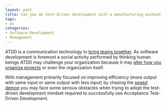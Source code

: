 ```yaml
---
layout: post
title: Can you do test-driven development with a manufacturing mindset?
tags:
- en
categories:
- Software-Development
- Management
---
```

ATDD is a communication technology to [bring teams together](/software-development/atdd/quality/2011/02/26/acceptance-test-driven-development-brings-teams-together.html). As software development is foremost a social activity performed by thinking human beings ATDD may challenge your organization because it may [alter how you organize projects](/software-development/atdd/quality/2011/03/19/acceptance-test-driven-development-changes-how-you-organize-your-project.html) or even the organization itself.

With management primarily focused on improving efficiency (more output with same input or same output with less input) by chasing the [speed demon](/management/coaching/2014/03/27/how-to-keep-the-demon-of-management-at-bay.html) you may face some serious obstacles when trying to adopt the test-driven development mindset required to successfully use Acceptance Test-Driven Development.

